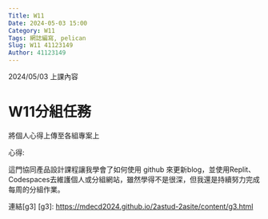 ```yaml
---
Title: W11
Date: 2024-05-03 15:00
Category: W11
Tags: 網誌編寫, pelican
Slug: W11 41123149
Author: 41123149
---
```


2024/05/03 上課內容

<!-- PELICAN_END_SUMMARY -->

# W11分組任務
將個人心得上傳至各組專案上

心得:

這門協同產品設計課程讓我學會了如何使用 github 來更新blog，並使用Replit、Codespaces去維護個人或分組網站，雖然學得不是很深，但我還是持續努力完成每周的分組作業。

連結[g3]
[g3]: https://mdecd2024.github.io/2astud-2asite/content/g3.html